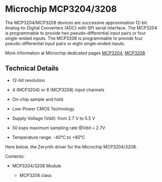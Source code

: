 # Microchip MCP3204/3208

The MCP3204/MCP3208 devices are successive approximation 12-bit Analog-to-Digital Converters (ADC) with
SPI serial interface.
The MCP3204 is programmable to provide two pseudo-differential input pairs or four single-ended inputs.
The MCP3208 is programmable to provide four pseudo-differential input pairs or eight single-ended inputs.

More information at Microchip dedicated pages [MCP3204](http://www.microchip.com/wwwproducts/en/MCP3204),
[MCP3208](http://www.microchip.com/wwwproducts/en/MCP3208).

## Technical Details


* 12-bit resolution


* 4 (MCP3204) or 8 (MCP3208) input channels


* On-chip sample and hold


* Low-Power CMOS Technology


* Supply Voltage (Vdd): from 2.7 V to 5.5 V


* 50 ksps maximum sampling rate @Vdd = 2.7V


* Temperature range: -40°C to +85°C

Here below, the Zerynth driver for the Microchip MCP3204/3208.

Contents:


* MCP3204/3208 Module


    * MCP3208 class
